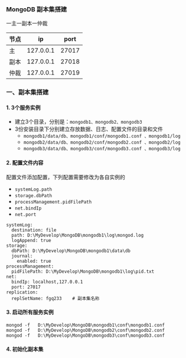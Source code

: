 ### MongoDB 副本集搭建
一主一副本一仲裁

| 节点    | ip        | port  |
| ------ | ----------| ----- |
| 主     | 127.0.0.1 | 27017 |
| 副本   | 127.0.0.1 | 27018 |
| 仲裁   | 127.0.0.1 | 27019 |


 
### 一、副本集搭建
#### 1. 3个服务实例
* 建立3个目录，分别是：`mongodb1、mongodb2、mongodb3`
* 3份安装目录下分别建立存放数据、日志、配置文件的目录和文件
    * `mongodb1/data/db、mongodb1/conf/mongodb1.conf 、mongodb1/log`
    * `mongodb2/data/db、mongodb2/conf/mongodb2.conf 、mongodb2/log `
    * `mongodb3/data/db、mongodb3/conf/mongodb3.conf 、mongodb3/log `

#### 2. 配置文件内容
配置文件添加配置，下列配置需要修改为各自实例的
* `systemLog.path`
* `storage.dbPath`
* `processManagement.pidFilePath`
* `net.bindIp`
* `net.port`

```
systemLog:
  destination: file                                     
  path: D:\MyDevelop\MongoDB\mongodb1\log\mongod.log    
  logAppend: true                        
storage:
  dbPath: D:\MyDevelop\MongoDB\mongodb1\data\db        
  journal:
    enabled: true                           
processManagement:
  pidFilePath: D:\MyDevelop\MongoDB\mongodb1\log\pid.txt  
net:
  bindIp: localhost,127.0.0.1           
  port: 27017  
replication:
  replSetName: fgq233    # 副本集名称
```

#### 3. 启动所有服务实例
```
mongod -f   D:\MyDevelop\MongoDB\mongodb1\conf\mongodb1.conf
mongod -f   D:\MyDevelop\MongoDB\mongodb2\conf\mongodb2.conf
mongod -f   D:\MyDevelop\MongoDB\mongodb3\conf\mongodb3.conf
```

#### 4. 初始化副本集